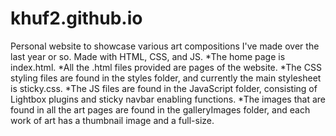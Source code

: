 # khuf2.github.io
Personal website to showcase various art compositions I've made over the last year or so. Made with HTML, CSS, and JS.
*The home page is index.html.
*All the .html files provided are pages of the website.
*The CSS styling files are found in the styles folder, and currently the main stylesheet is sticky.css.
*The JS files are found in the JavaScript folder, consisting of Lightbox plugins and sticky navbar enabling functions.
*The images that are found in all the art pages are found in the galleryImages folder, and each work of art has a thumbnail image and a full-size.
